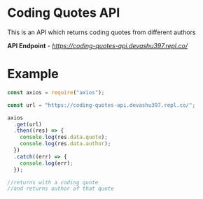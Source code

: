# Coding Quotes API

This is an API which returns coding quotes from different authors

**API Endpoint** - *https://coding-quotes-api.devashu397.repl.co/*

# Example

```js
const axios = require("axios");

const url = "https://coding-quotes-api.devashu397.repl.co/";

axios
  .get(url)
  .then((res) => {
    console.log(res.data.quote);
    console.log(res.data.author);
  })
  .catch((err) => {
    console.log(err);
  });

//returns with a coding quote
//and returns author of that quote
```
